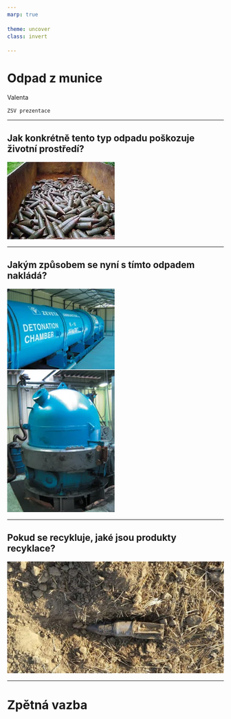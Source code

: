```yaml
---
marp: true

theme: uncover
class: invert

---
```


# Odpad z munice

Valenta

```
ZSV prezentace
```

---

## Jak konkrétně tento typ odpadu poškozuje životní prostředí?

![bg right](STV_Delaborace_edited.webp)

---

## Jakým způsobem se nyní s tímto odpadem nakládá?

![bg right](98a2de_490f482749fb44208326334e092d9b54.webp)

---

## Pokud se recykluje, jaké jsou produkty recyklace?

![bg right](size4-15634544307803-124-nalez-munice-2.jpg)

---

# Zpětná vazba